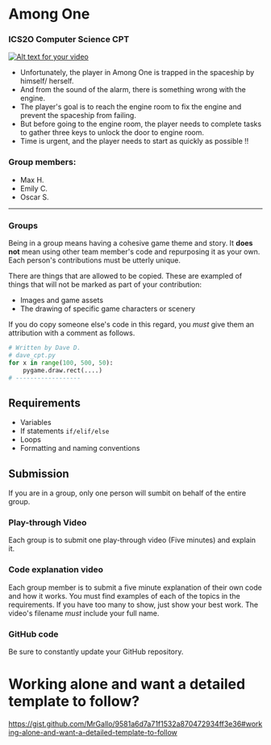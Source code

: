 # Among One
### ICS2O Computer Science CPT

[![Alt text for your video](https://media.giphy.com/media/BB8ABMWzgbXnYhmhkY/giphy.gif)](https://youtu.be/WIl5vLA5vqU "Among One playthrough video - Click to Watch!")


- Unfortunately, the player in Among One is trapped in the spaceship by himself/ herself.
- And from the sound of the alarm, there is something wrong with the engine.
- The player's goal is to reach the engine room to fix the engine and prevent the spaceship from failing.
- But before going to the engine room, the player needs to complete tasks to gather three keys to unlock the door to engine room.
- Time is urgent, and the player needs to start as quickly as possible !!

### Group members:
- Max H.
- Emily C.
- Oscar S.
---

### Groups

Being in a group means having a cohesive game theme and story. It **does not** mean using other team member's code and repurposing it as your own. Each person's contributions must be utterly unique.

There are things that are allowed to be copied. These are exampled of things that will not be marked as part of your contribution:
- Images and game assets
- The drawing of specific game characters or scenery

If you do copy someone else's code in this regard, you *must* give them an attribution with a comment as follows.

```python
# Written by Dave D.
# dave_cpt.py
for x in range(100, 500, 50):
    pygame.draw.rect(....)
# ------------------
```

## Requirements
- Variables
- If statements `if/elif/else`
- Loops
- Formatting and naming conventions

## Submission
If you are in a group, only one person will sumbit on behalf of the entire group.

### Play-through Video
Each group is to submit one play-through video (Five minutes) and explain it.

### Code explanation video
Each group member is to submit a five minute explanation of their own code and how it works. You must find examples of each of the topics in the requirements. If you have too many to show, just show your best work. The video's filename *must* include your full name.

### GitHub code
Be sure to constantly update your GitHub repository.

# Working alone and want a detailed template to follow?
https://gist.github.com/MrGallo/9581a6d7a71f1532a870472934ff3e36#working-alone-and-want-a-detailed-template-to-follow
